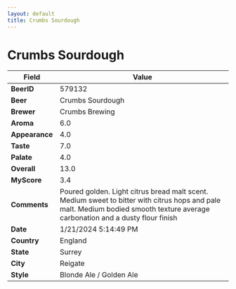 ```yaml
---
layout: default
title: Crumbs Sourdough
---
```


# Crumbs Sourdough

| Field         | Value     |
|---------------|-----------|
| **BeerID** | 579132 |
| **Beer** | Crumbs Sourdough |
| **Brewer** | Crumbs Brewing |
| **Aroma** | 6.0 |
| **Appearance** | 4.0 |
| **Taste** | 7.0 |
| **Palate** | 4.0 |
| **Overall** | 13.0 |
| **MyScore** | 3.4 |
| **Comments** | Poured golden. Light citrus bread malt scent. Medium sweet to bitter with citrus hops and pale malt. Medium bodied smooth texture average carbonation and a dusty flour finish  |
| **Date** | 1/21/2024 5:14:49 PM |
| **Country** | England |
| **State** | Surrey |
| **City** | Reigate |
| **Style** | Blonde Ale / Golden Ale |
